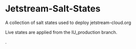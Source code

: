 Jetstream-Salt-States
============

A collection of salt states used to deploy jetstream-cloud.org

Live states are applied from the IU_production branch.


.

